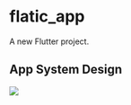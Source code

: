 # flatic_app

A new Flutter project.

## App System Design
<div>
  <img src="https://github.com/AhmedAbdelaziz207/App-s-Assets-/blob/main/Ecommerce/images/fla-tic%20system.png"> 
</div>
